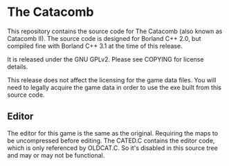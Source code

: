 The Catacomb
============

This repository contains the source code for The Catacomb (also known as
Catacomb II). The source code is designed for Borland C++ 2.0, but compiled
fine with Borland C++ 3.1 at the time of this release.

It is released under the GNU GPLv2. Please see COPYING for license details.

This release does not affect the licensing for the game data files. You will
need to legally acquire the game data in order to use the exe built from this
source code.

Editor
------

The editor for this game is the same as the original. Requiring the maps to be
uncompressed before editing. The CATED.C contains the editor code, which is
only referenced by OLDCAT.C. So it's disabled in this source tree and may or
may not be functional.
